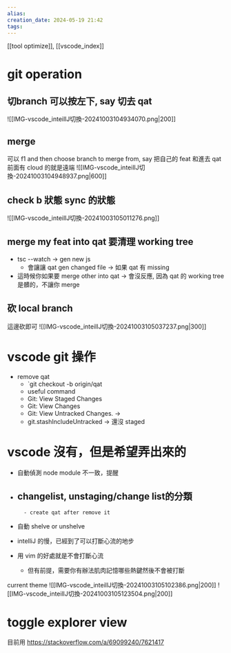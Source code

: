 ```yaml
---  
alias:  
creation_date: 2024-05-19 21:42  
tags: 
---  
```

[[tool optimize]],  [[vscode_index]]





# git operation

## 切branch 可以按左下, say 切去 qat

![[IMG-vscode_inteillJ切換-20241003104934070.png|200]]

##  merge 
可以 f1 and then choose branch to merge from, say 把自己的 feat 和進去 qat
前面有 cloud 的就是遠端
![[IMG-vscode_inteillJ切換-20241003104948937.png|600]]


##  check b 狀態 sync 的狀態
![[IMG-vscode_inteillJ切換-20241003105011276.png]]


## merge my feat into qat 要清理 working tree
- tsc --watch ->  gen new js
	- 會讓讓 qat gen changed file -> 如果 qat 有 missing
- 這時候你如果要 merge other into qat -> 會沒反應, 因為 qat 的 working tree 是髒的，不讓你 merge

## 砍 local branch
這邊砍即可
![[IMG-vscode_inteillJ切換-20241003105037237.png|300]]







# vscode git 操作
- remove qat
	- `git checkout -b origin/qat
	- useful command
	- Git: View Staged Changes
	- Git: View Changes
	- Git: View Untracked Changes. -> 
	- git.stashIncludeUntracked -> 還沒 staged

# vscode 沒有，但是希望弄出來的
- 自動偵測 node module 不一致，提醒
- changelist, unstaging/change list的分類
	- 
		- create qat after remove it
- 自動 shelve or unshelve


- intelliJ 的慢，已經到了可以打斷心流的地步
- 用 vim 的好處就是不會打斷心流
	- 但有前提，需要你有辦法肌肉記憶哪些熱鍵然後不會被打斷


current theme
![[IMG-vscode_inteillJ切換-20241003105102386.png|200]]
![[IMG-vscode_inteillJ切換-20241003105123504.png|200]]


# toggle explorer view
目前用 https://stackoverflow.com/a/69099240/7621417
